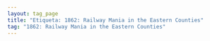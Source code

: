 ```yaml
---
layout: tag_page
title: "Etiqueta: 1862: Railway Mania in the Eastern Counties"
tag: "1862: Railway Mania in the Eastern Counties"
---
```

